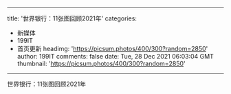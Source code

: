
---
title: '世界银行：11张图回顾2021年'
categories: 
 - 新媒体
 - 199IT
 - 首页更新
headimg: 'https://picsum.photos/400/300?random=2850'
author: 199IT
comments: false
date: Tue, 28 Dec 2021 06:03:04 GMT
thumbnail: 'https://picsum.photos/400/300?random=2850'
---

<div>   
世界银行：11张图回顾2021年  
</div>
            